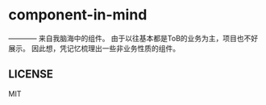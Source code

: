 # component-in-mind

———— 来自我脑海中的组件。
由于以往基本都是ToB的业务为主，项目也不好展示。
因此想，凭记忆梳理出一些非业务性质的组件。

## LICENSE

MIT
